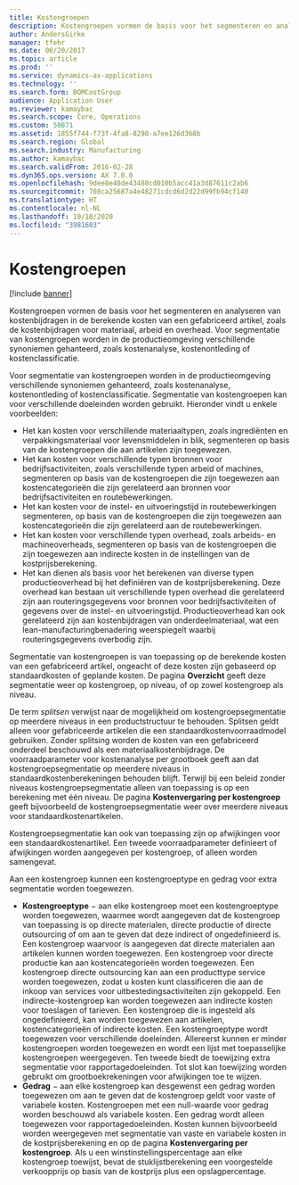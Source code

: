 ```yaml
---
title: Kostengroepen
description: Kostengroepen vormen de basis voor het segmenteren en analyseren van kostenbijdragen in de berekende kosten van een gefabriceerd artikel, zoals de kostenbijdragen voor materiaal, arbeid en overhead. Voor segmentatie van kostengroepen worden in de productieomgeving verschillende synoniemen gehanteerd, zoals kostenanalyse, kostenontleding of kostenclassificatie.
author: AndersGirke
manager: tfehr
ms.date: 06/20/2017
ms.topic: article
ms.prod: ''
ms.service: dynamics-ax-applications
ms.technology: ''
ms.search.form: BOMCostGroup
audience: Application User
ms.reviewer: kamaybac
ms.search.scope: Core, Operations
ms.custom: 50871
ms.assetid: 1855f744-f73f-4fa8-8290-a7ee126d368b
ms.search.region: Global
ms.search.industry: Manufacturing
ms.author: kamaybac
ms.search.validFrom: 2016-02-28
ms.dyn365.ops.version: AX 7.0.0
ms.openlocfilehash: 9dee8e40de43480cd010b5acc41a3d87611c2ab6
ms.sourcegitcommit: 708ca25687a4e48271cdcd6d2d22d99fb94cf140
ms.translationtype: HT
ms.contentlocale: nl-NL
ms.lasthandoff: 10/10/2020
ms.locfileid: "3981603"
---
```

# <a name="cost-groups"></a>Kostengroepen

[!include [banner](../includes/banner.md)]

Kostengroepen vormen de basis voor het segmenteren en analyseren van kostenbijdragen in de berekende kosten van een gefabriceerd artikel, zoals de kostenbijdragen voor materiaal, arbeid en overhead. Voor segmentatie van kostengroepen worden in de productieomgeving verschillende synoniemen gehanteerd, zoals kostenanalyse, kostenontleding of kostenclassificatie. 

Voor segmentatie van kostengroepen worden in de productieomgeving verschillende synoniemen gehanteerd, zoals kostenanalyse, kostenontleding of kostenclassificatie. Segmentatie van kostengroepen kan voor verschillende doeleinden worden gebruikt. Hieronder vindt u enkele voorbeelden:

-   Het kan kosten voor verschillende materiaaltypen, zoals ingrediënten en verpakkingsmateriaal voor levensmiddelen in blik, segmenteren op basis van de kostengroepen die aan artikelen zijn toegewezen.
-   Het kan kosten voor verschillende typen bronnen voor bedrijfsactiviteiten, zoals verschillende typen arbeid of machines, segmenteren op basis van de kostengroepen die zijn toegewezen aan kostencategorieën die zijn gerelateerd aan bronnen voor bedrijfsactiviteiten en routebewerkingen.
-   Het kan kosten voor de instel- en uitvoeringstijd in routebewerkingen segmenteren, op basis van de kostengroepen die zijn toegewezen aan kostencategorieën die zijn gerelateerd aan de routebewerkingen.
-   Het kan kosten voor verschillende typen overhead, zoals arbeids- en machineoverheads, segmenteren op basis van de kostengroepen die zijn toegewezen aan indirecte kosten in de instellingen van de kostprijsberekening.
-   Het kan dienen als basis voor het berekenen van diverse typen productieoverhead bij het definiëren van de kostprijsberekening. Deze overhead kan bestaan uit verschillende typen overhead die gerelateerd zijn aan routeringsgegevens voor bronnen voor bedrijfsactiviteiten of gegevens over de instel- en uitvoeringstijd. Productieoverhead kan ook gerelateerd zijn aan kostenbijdragen van onderdeelmateriaal, wat een lean-manufacturingbenadering weerspiegelt waarbij routeringsgegevens overbodig zijn.

Segmentatie van kostengroepen is van toepassing op de berekende kosten van een gefabriceerd artikel, ongeacht of deze kosten zijn gebaseerd op standaardkosten of geplande kosten. De pagina **Overzicht** geeft deze segmentatie weer op kostengroep, op niveau, of op zowel kostengroep als niveau. 

De term *splitsen* verwijst naar de mogelijkheid om kostengroepsegmentatie op meerdere niveaus in een productstructuur te behouden. Splitsen geldt alleen voor gefabriceerde artikelen die een standaardkostenvoorraadmodel gebruiken. Zonder splitsing worden de kosten van een gefabriceerd onderdeel beschouwd als een materiaalkostenbijdrage. De voorraadparameter voor kostenanalyse per grootboek geeft aan dat kostengroepsegmentatie op meerdere niveaus in standaardkostenberekeningen behouden blijft. Terwijl bij een beleid zonder niveaus kostengroepsegmentatie alleen van toepassing is op een berekening met één niveau. De pagina **Kostenvergaring per kostengroep** geeft bijvoorbeeld de kostengroepsegmentatie weer over meerdere niveaus voor standaardkostenartikelen. 

Kostengroepsegmentatie kan ook van toepassing zijn op afwijkingen voor een standaardkostenartikel. Een tweede voorraadparameter definieert of afwijkingen worden aangegeven per kostengroep, of alleen worden samengevat. 

Aan een kostengroep kunnen een kostengroeptype en gedrag voor extra segmentatie worden toegewezen.

-   **Kostengroeptype** − aan elke kostengroep moet een kostengroeptype worden toegewezen, waarmee wordt aangegeven dat de kostengroep van toepassing is op directe materialen, directe productie of directe outsourcing of om aan te geven dat deze indirect of ongedefinieerd is. Een kostengroep waarvoor is aangegeven dat directe materialen aan artikelen kunnen worden toegewezen. Een kostengroep voor directe productie kan aan kostencategorieën worden toegewezen. Een kostengroep directe outsourcing kan aan een producttype service worden toegewezen, zodat u kosten kunt classificeren die aan de inkoop van services voor uitbestedingsactiviteiten zijn gekoppeld. Een indirecte-kostengroep kan worden toegewezen aan indirecte kosten voor toeslagen of tarieven. Een kostengroep die is ingesteld als ongedefinieerd, kan worden toegewezen aan artikelen, kostencategorieën of indirecte kosten. Een kostengroeptype wordt toegewezen voor verschillende doeleinden. Allereerst kunnen er minder kostengroepen worden toegewezen en wordt een lijst met toepasselijke kostengroepen weergegeven. Ten tweede biedt de toewijzing extra segmentatie voor rapportagedoeleinden. Tot slot kan toewijzing worden gebruikt om grootboekrekeningen voor afwijkingen toe te wijzen.
-   **Gedrag** − aan elke kostengroep kan desgewenst een gedrag worden toegewezen om aan te geven dat de kostengroep geldt voor vaste of variabele kosten. Kostengroepen met een null-waarde voor gedrag worden beschouwd als variabele kosten. Een gedrag wordt alleen toegewezen voor rapportagedoeleinden. Kosten kunnen bijvoorbeeld worden weergegeven met segmentatie van vaste en variabele kosten in de kostprijsberekening en op de pagina **Kostenvergaring per kostengroep**. Als u een winstinstellingspercentage aan elke kostengroep toewijst, bevat de stuklijstberekening een voorgestelde verkoopprijs op basis van de kostprijs plus een opslagpercentage.




